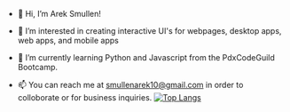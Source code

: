 - 👋 Hi, I’m Arek Smullen!
- 👀 I’m interested in creating interactive UI's for webpages, desktop apps, web apps, and mobile apps
- 🌱 I’m currently learning Python and Javascript from  the PdxCodeGuild Bootcamp.

- 📫 You can reach me at smullenarek10@gmail.com in order to colloborate or for business inquiries.
[![Top Langs](https://github-readme-stats.vercel.app/api/top-langs/?username=arek8675&layout=compact&theme=dark)](https://github.com/arek8675/github-readme-stats)


<!---
arek8675/arek8675 is a ✨ special ✨ repository because its `README.md` (this file) appears on your GitHub profile.
You can click the Preview link to take a look at your changes.
--->

